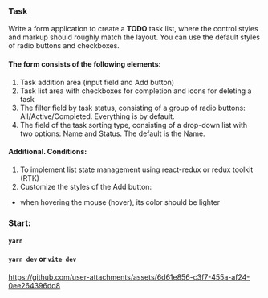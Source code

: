 ### Task
Write a form application to create a **TODO** task list, where the control styles and markup should roughly match the layout.
You can use the default styles of radio buttons and checkboxes.

#### The form consists of the following elements:
1. Task addition area (input field and Add button)
2. Task list area with checkboxes for completion and icons for deleting a task
3. The filter field by task status, consisting of a group of radio buttons: All/Active/Completed. Everything is by default.
4. The field of the task sorting type, consisting of a drop-down list with two options: Name and Status. The default is the Name.

#### Additional. Conditions:
1. To implement list state management using react-redux or redux toolkit (RTK)
2. Customize the styles of the Add button:

- when hovering the mouse (hover), its color should be lighter

### Start:
#### ```yarn``` 
#### ```yarn dev``` or ```vite dev```
#### 

https://github.com/user-attachments/assets/6d61e856-c3f7-455a-af24-0ee264396dd8
